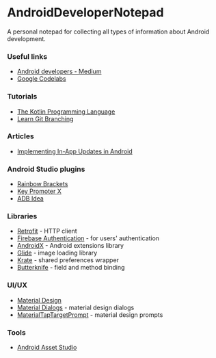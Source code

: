 # AndroidDeveloperNotepad
A personal notepad for collecting all types of information about Android development.

### Useful links
* [Android developers - Medium](https://medium.com/androiddevelopers)
* [Google Codelabs](https://codelabs.developers.google.com/)

### Tutorials
* [The Kotlin Programming Language](https://caster.io/courses/kotlin-programming-language)
* [Learn Git Branching](https://learngitbranching.js.org/)

### Articles
* [Implementing In-App Updates in Android](https://medium.com/swlh/implementing-in-app-updates-in-android-26ea27609bd2)

### Android Studio plugins
* [Rainbow Brackets](https://plugins.jetbrains.com/plugin/10080-rainbow-brackets)
* [Key Promoter X](https://plugins.jetbrains.com/plugin/9792-key-promoter-x)
* [ADB Idea](https://plugins.jetbrains.com/plugin/7380-adb-idea)

### Libraries
* [Retrofit](https://square.github.io/retrofit/) - HTTP client
* [Firebase Authentication](https://firebase.google.com/docs/auth) - for users' authentication
* [AndroidX](https://developer.android.com/jetpack/androidx) - Android extensions library
* [Glide](https://bumptech.github.io/glide/) - image loading library
* [Krate](https://github.com/AutSoft/Krate) - shared preferences wrapper
* [Butterknife](http://jakewharton.github.io/butterknife/) - field and method binding

### UI/UX
* [Material Design](https://material.io/)
* [Material Dialogs](https://github.com/afollestad/material-dialogs) - material design dialogs
* [MaterialTapTargetPrompt](https://github.com/sjwall/MaterialTapTargetPrompt) - material design prompts

### Tools
* [Android Asset Studio](https://romannurik.github.io/AndroidAssetStudio/)
